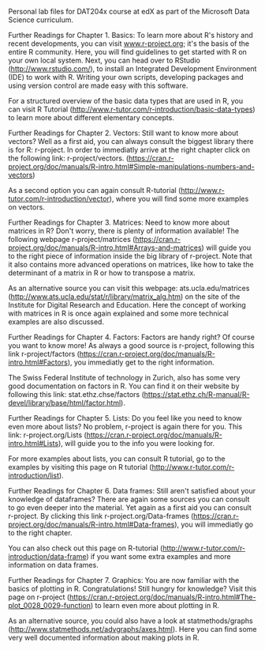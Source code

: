 Personal lab files for DAT204x course at edX as part of the Microsoft Data Science curriculum.

Further Readings for Chapter 1. Basics:
To learn more about R's history and recent developments, you can visit www.r-project.org; it's the basis of the entire R community. Here, you will find guidelines to get started with R on your own local system. Next, you can head over to RStudio (http://www.rstudio.com/), to install an Integrated Development Environment (IDE) to work with R. Writing your own scripts, developing packages and using version control are made easy with this software. 

For a structured overview of the basic data types that are used in R, you can visit R Tutorial (http://www.r-tutor.com/r-introduction/basic-data-types) to learn more about different elementary concepts.


Further Readings for Chapter 2. Vectors:
Still want to know more about vectors? Well as a first aid, you can always consult the biggest library there is for R: r-project. In order to immediatly arrive at the right chapter click on the following link: r-project/vectors. (https://cran.r-project.org/doc/manuals/R-intro.html#Simple-manipulations-numbers-and-vectors)

As a second option you can again consult R-tutorial (http://www.r-tutor.com/r-introduction/vector), where you will find some more examples on vectors. 


Further Readings for Chapter 3. Matrices:
Need to know more about matrices in R? Don't worry, there is plenty of information available!  The following webpage r-project/matrices (https://cran.r-project.org/doc/manuals/R-intro.html#Arrays-and-matrices) will guide you to the right piece of information inside the big library of r-project. Note that it also contains more advanced operations on matrices, like how to take the determinant of a matrix in R or how to transpose a matrix.

As an alternative source you can visit this webpage: ats.ucla.edu/matrices (http://www.ats.ucla.edu/stat/r/library/matrix_alg.htm) on the site of the Institute for Digital Research and Education. Here the concept of working with matrices in R is once again explained and some more technical examples are also discussed.


Further Readings for Chapter 4. Factors:
Factors are handy right? Of course you want to know more! As always a good source is r-project, following this link r-project/factors (https://cran.r-project.org/doc/manuals/R-intro.html#Factors), you immediatly get to the right information.

The Swiss Federal Institute of technology in Zurich, also has some very good documentation on factors in R. You can find it on their website by following this link: stat.ethz.chse/factors (https://stat.ethz.ch/R-manual/R-devel/library/base/html/factor.html). 


Further Readings for Chapter 5. Lists:
Do you feel like you need to know even more about lists? No problem, r-project is again there for you. This link: r-project.org/Lists (https://cran.r-project.org/doc/manuals/R-intro.html#Lists), will guide you to the info you were looking for. 

For more examples about lists, you can consult R tutorial, go to the examples by visiting this page on R tutorial (http://www.r-tutor.com/r-introduction/list). 


Further Readings for Chapter 6. Data frames:
Still aren't satisfied about your knowledge of dataframes? There are again some sources you can consult to go even deeper into the material. Yet again as a first aid you can consult r-project. By clicking this link r-project.org/Data-frames (https://cran.r-project.org/doc/manuals/R-intro.html#Data-frames), you will immediatly go to the right chapter.

You can also check out this page on R-tutorial (http://www.r-tutor.com/r-introduction/data-frame) if you want some extra examples and more information on data frames.


Further Readings for Chapter 7. Graphics:
You are now familiar with the basics of plotting in R. Congratulations! Still hungry for knowledge?  Visit this page on r-project (https://cran.r-project.org/doc/manuals/R-intro.html#The-plot_0028_0029-function) to learn even more about plotting in R.

As an alternative source, you could also have a look at statmethods/graphs (http://www.statmethods.net/advgraphs/axes.html). Here you can find some very well documented information about making plots in R.

